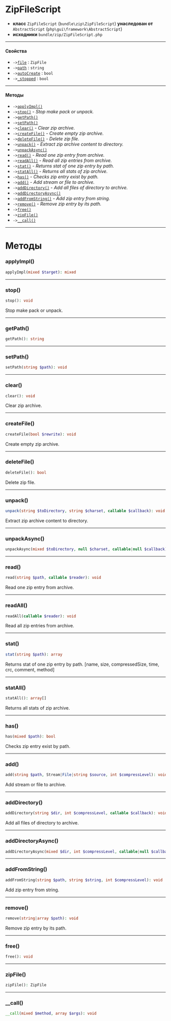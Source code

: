 # ZipFileScript

- **класс** `ZipFileScript` (`bundle\zip\ZipFileScript`) **унаследован от** `AbstractScript` (`php\gui\framework\AbstractScript`)
- **исходники** `bundle/zip/ZipFileScript.php`

---

#### Свойства

- `->`[`file`](#prop-file) : `ZipFile`
- `->`[`path`](#prop-path) : `string`
- `->`[`autoCreate`](#prop-autocreate) : `bool`
- `->`[`_stopped`](#prop-_stopped) : `bool`

---

#### Методы

- `->`[`applyImpl()`](#method-applyimpl)
- `->`[`stop()`](#method-stop) - _Stop make pack or unpack._
- `->`[`getPath()`](#method-getpath)
- `->`[`setPath()`](#method-setpath)
- `->`[`clear()`](#method-clear) - _Clear zip archive._
- `->`[`createFile()`](#method-createfile) - _Create empty zip archive._
- `->`[`deleteFile()`](#method-deletefile) - _Delete zip file._
- `->`[`unpack()`](#method-unpack) - _Extract zip archive content to directory._
- `->`[`unpackAsync()`](#method-unpackasync)
- `->`[`read()`](#method-read) - _Read one zip entry from archive._
- `->`[`readAll()`](#method-readall) - _Read all zip entries from archive._
- `->`[`stat()`](#method-stat) - _Returns stat of one zip entry by path._
- `->`[`statAll()`](#method-statall) - _Returns all stats of zip archive._
- `->`[`has()`](#method-has) - _Checks zip entry exist by path._
- `->`[`add()`](#method-add) - _Add stream or file to archive._
- `->`[`addDirectory()`](#method-adddirectory) - _Add all files of directory to archive._
- `->`[`addDirectoryAsync()`](#method-adddirectoryasync)
- `->`[`addFromString()`](#method-addfromstring) - _Add zip entry from string._
- `->`[`remove()`](#method-remove) - _Remove zip entry by its path._
- `->`[`free()`](#method-free)
- `->`[`zipFile()`](#method-zipfile)
- `->`[`__call()`](#method-__call)

---
# Методы

<a name="method-applyimpl"></a>

### applyImpl()
```php
applyImpl(mixed $target): mixed
```

---

<a name="method-stop"></a>

### stop()
```php
stop(): void
```
Stop make pack or unpack.

---

<a name="method-getpath"></a>

### getPath()
```php
getPath(): string
```

---

<a name="method-setpath"></a>

### setPath()
```php
setPath(string $path): void
```

---

<a name="method-clear"></a>

### clear()
```php
clear(): void
```
Clear zip archive.

---

<a name="method-createfile"></a>

### createFile()
```php
createFile(bool $rewrite): void
```
Create empty zip archive.

---

<a name="method-deletefile"></a>

### deleteFile()
```php
deleteFile(): bool
```
Delete zip file.

---

<a name="method-unpack"></a>

### unpack()
```php
unpack(string $toDirectory, string $charset, callable $callback): void
```
Extract zip archive content to directory.

---

<a name="method-unpackasync"></a>

### unpackAsync()
```php
unpackAsync(mixed $toDirectory, null $charset, callable|null $callback): Thread
```

---

<a name="method-read"></a>

### read()
```php
read(string $path, callable $reader): void
```
Read one zip entry from archive.

---

<a name="method-readall"></a>

### readAll()
```php
readAll(callable $reader): void
```
Read all zip entries from archive.

---

<a name="method-stat"></a>

### stat()
```php
stat(string $path): array
```
Returns stat of one zip entry by path.
[name, size, compressedSize, time, crc, comment, method]

---

<a name="method-statall"></a>

### statAll()
```php
statAll(): array[]
```
Returns all stats of zip archive.

---

<a name="method-has"></a>

### has()
```php
has(mixed $path): bool
```
Checks zip entry exist by path.

---

<a name="method-add"></a>

### add()
```php
add(string $path, Stream|File|string $source, int $compressLevel): void
```
Add stream or file to archive.

---

<a name="method-adddirectory"></a>

### addDirectory()
```php
addDirectory(string $dir, int $compressLevel, callable $callback): void
```
Add all files of directory to archive.

---

<a name="method-adddirectoryasync"></a>

### addDirectoryAsync()
```php
addDirectoryAsync(mixed $dir, int $compressLevel, callable|null $callback): Thread
```

---

<a name="method-addfromstring"></a>

### addFromString()
```php
addFromString(string $path, string $string, int $compressLevel): void
```
Add zip entry from string.

---

<a name="method-remove"></a>

### remove()
```php
remove(string|array $path): void
```
Remove zip entry by its path.

---

<a name="method-free"></a>

### free()
```php
free(): void
```

---

<a name="method-zipfile"></a>

### zipFile()
```php
zipFile(): ZipFile
```

---

<a name="method-__call"></a>

### __call()
```php
__call(mixed $method, array $args): void
```